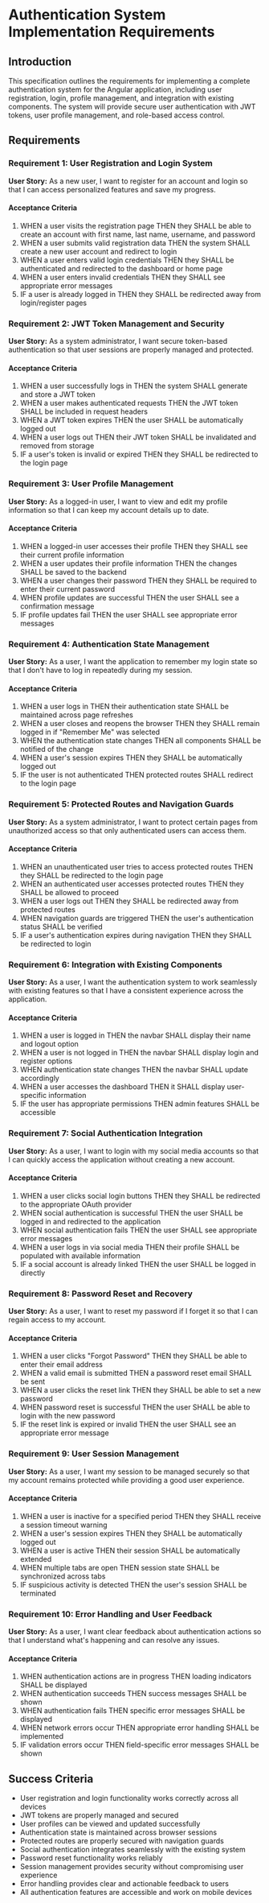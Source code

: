 # Authentication System Implementation Requirements

## Introduction

This specification outlines the requirements for implementing a complete authentication system for the Angular application, including user registration, login, profile management, and integration with existing components. The system will provide secure user authentication with JWT tokens, user profile management, and role-based access control.

## Requirements

### Requirement 1: User Registration and Login System

**User Story:** As a new user, I want to register for an account and login so that I can access personalized features and save my progress.

#### Acceptance Criteria

1. WHEN a user visits the registration page THEN they SHALL be able to create an account with first name, last name, username, and password
2. WHEN a user submits valid registration data THEN the system SHALL create a new user account and redirect to login
3. WHEN a user enters valid login credentials THEN they SHALL be authenticated and redirected to the dashboard or home page
4. WHEN a user enters invalid credentials THEN they SHALL see appropriate error messages
5. IF a user is already logged in THEN they SHALL be redirected away from login/register pages

### Requirement 2: JWT Token Management and Security

**User Story:** As a system administrator, I want secure token-based authentication so that user sessions are properly managed and protected.

#### Acceptance Criteria

1. WHEN a user successfully logs in THEN the system SHALL generate and store a JWT token
2. WHEN a user makes authenticated requests THEN the JWT token SHALL be included in request headers
3. WHEN a JWT token expires THEN the user SHALL be automatically logged out
4. WHEN a user logs out THEN their JWT token SHALL be invalidated and removed from storage
5. IF a user's token is invalid or expired THEN they SHALL be redirected to the login page

### Requirement 3: User Profile Management

**User Story:** As a logged-in user, I want to view and edit my profile information so that I can keep my account details up to date.

#### Acceptance Criteria

1. WHEN a logged-in user accesses their profile THEN they SHALL see their current profile information
2. WHEN a user updates their profile information THEN the changes SHALL be saved to the backend
3. WHEN a user changes their password THEN they SHALL be required to enter their current password
4. WHEN profile updates are successful THEN the user SHALL see a confirmation message
5. IF profile updates fail THEN the user SHALL see appropriate error messages

### Requirement 4: Authentication State Management

**User Story:** As a user, I want the application to remember my login state so that I don't have to log in repeatedly during my session.

#### Acceptance Criteria

1. WHEN a user logs in THEN their authentication state SHALL be maintained across page refreshes
2. WHEN a user closes and reopens the browser THEN they SHALL remain logged in if "Remember Me" was selected
3. WHEN the authentication state changes THEN all components SHALL be notified of the change
4. WHEN a user's session expires THEN they SHALL be automatically logged out
5. IF the user is not authenticated THEN protected routes SHALL redirect to the login page

### Requirement 5: Protected Routes and Navigation Guards

**User Story:** As a system administrator, I want to protect certain pages from unauthorized access so that only authenticated users can access them.

#### Acceptance Criteria

1. WHEN an unauthenticated user tries to access protected routes THEN they SHALL be redirected to the login page
2. WHEN an authenticated user accesses protected routes THEN they SHALL be allowed to proceed
3. WHEN a user logs out THEN they SHALL be redirected away from protected routes
4. WHEN navigation guards are triggered THEN the user's authentication status SHALL be verified
5. IF a user's authentication expires during navigation THEN they SHALL be redirected to login

### Requirement 6: Integration with Existing Components

**User Story:** As a user, I want the authentication system to work seamlessly with existing features so that I have a consistent experience across the application.

#### Acceptance Criteria

1. WHEN a user is logged in THEN the navbar SHALL display their name and logout option
2. WHEN a user is not logged in THEN the navbar SHALL display login and register options
3. WHEN authentication state changes THEN the navbar SHALL update accordingly
4. WHEN a user accesses the dashboard THEN it SHALL display user-specific information
5. IF the user has appropriate permissions THEN admin features SHALL be accessible

### Requirement 7: Social Authentication Integration

**User Story:** As a user, I want to login with my social media accounts so that I can quickly access the application without creating a new account.

#### Acceptance Criteria

1. WHEN a user clicks social login buttons THEN they SHALL be redirected to the appropriate OAuth provider
2. WHEN social authentication is successful THEN the user SHALL be logged in and redirected to the application
3. WHEN social authentication fails THEN the user SHALL see appropriate error messages
4. WHEN a user logs in via social media THEN their profile SHALL be populated with available information
5. IF a social account is already linked THEN the user SHALL be logged in directly

### Requirement 8: Password Reset and Recovery

**User Story:** As a user, I want to reset my password if I forget it so that I can regain access to my account.

#### Acceptance Criteria

1. WHEN a user clicks "Forgot Password" THEN they SHALL be able to enter their email address
2. WHEN a valid email is submitted THEN a password reset email SHALL be sent
3. WHEN a user clicks the reset link THEN they SHALL be able to set a new password
4. WHEN password reset is successful THEN the user SHALL be able to login with the new password
5. IF the reset link is expired or invalid THEN the user SHALL see an appropriate error message

### Requirement 9: User Session Management

**User Story:** As a user, I want my session to be managed securely so that my account remains protected while providing a good user experience.

#### Acceptance Criteria

1. WHEN a user is inactive for a specified period THEN they SHALL receive a session timeout warning
2. WHEN a user's session expires THEN they SHALL be automatically logged out
3. WHEN a user is active THEN their session SHALL be automatically extended
4. WHEN multiple tabs are open THEN session state SHALL be synchronized across tabs
5. IF suspicious activity is detected THEN the user's session SHALL be terminated

### Requirement 10: Error Handling and User Feedback

**User Story:** As a user, I want clear feedback about authentication actions so that I understand what's happening and can resolve any issues.

#### Acceptance Criteria

1. WHEN authentication actions are in progress THEN loading indicators SHALL be displayed
2. WHEN authentication succeeds THEN success messages SHALL be shown
3. WHEN authentication fails THEN specific error messages SHALL be displayed
4. WHEN network errors occur THEN appropriate error handling SHALL be implemented
5. IF validation errors occur THEN field-specific error messages SHALL be shown

## Success Criteria

- User registration and login functionality works correctly across all devices
- JWT tokens are properly managed and secured
- User profiles can be viewed and updated successfully
- Authentication state is maintained across browser sessions
- Protected routes are properly secured with navigation guards
- Social authentication integrates seamlessly with the existing system
- Password reset functionality works reliably
- Session management provides security without compromising user experience
- Error handling provides clear and actionable feedback to users
- All authentication features are accessible and work on mobile devices